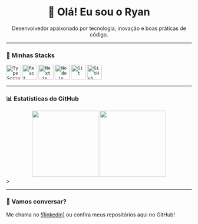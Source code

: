 <h1 align="center">👋 Olá! Eu sou o Ryan</h1>

<p align="center">
  Desenvolvedor apaixonado por tecnologia, inovação e boas práticas de código.
</p>

---

### 🚀 Minhas Stacks
<code><img width="40px" src="https://cdn.jsdelivr.net/gh/devicons/devicon/icons/typescript/typescript-original.svg" title="TypeScript"/></code>
<code><img width="40px" src="https://cdn.jsdelivr.net/gh/devicons/devicon/icons/react/react-original.svg" title="React"/></code>
<code><img width="40px" src="https://cdn.jsdelivr.net/gh/devicons/devicon/icons/nextjs/nextjs-original.svg" title="Next.js"/></code>
<code><img width="40px" src="https://cdn.jsdelivr.net/gh/devicons/devicon/icons/nodejs/nodejs-original.svg" title="Node.js"/></code>
<code><img width="40px" src="https://cdn.jsdelivr.net/gh/devicons/devicon/icons/git/git-original.svg" title="Git"/></code>
<code><img width="40px" src="https://cdn.jsdelivr.net/gh/devicons/devicon/icons/github/github-original.svg" title="GitHub"/></code>

---

### 📊 Estatísticas do GitHub

<div align="center">
  <img height="180em" src="https://github-readme-stats.vercel.app/api?username=JohannFritzke&show_icons=true&theme=transparent&count_private=true" />
  <img height="180em" src="https://github-readme-stats.vercel.app/api/top-langs/?username=JohannFritzke&layout=compact&langs_count=7&theme=transparent"/>
</div>
>

---

### 💬 Vamos conversar?

Me chama no [![linkedin]](https://www.linkedin.com/in/johann-fritzke-5727b51a2/) ou confira meus repositórios aqui no GitHub!
